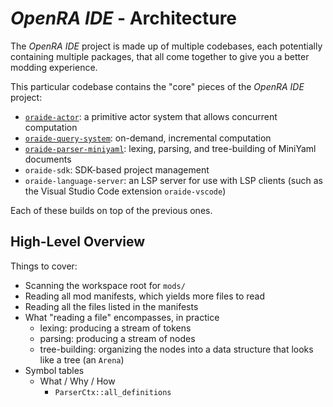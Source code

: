 # _OpenRA IDE_ - Architecture

The _OpenRA IDE_ project is made up of multiple codebases, each potentially containing multiple packages, that all come together to give you a better modding experience.

This particular codebase contains the "core" pieces of the _OpenRA IDE_ project:

- [`oraide-actor`]: a primitive actor system that allows concurrent computation
- [`oraide-query-system`]: on-demand, incremental computation
- [`oraide-parser-miniyaml`]: lexing, parsing, and tree-building of MiniYaml documents
- `oraide-sdk`: SDK-based project management
- `oraide-language-server`: an LSP server for use with LSP clients (such as the Visual Studio Code extension `oraide-vscode`)

Each of these builds on top of the previous ones.

## High-Level Overview

Things to cover:
- Scanning the workspace root for `mods/`
- Reading all mod manifests, which yields more files to read
- Reading all the files listed in the manifests
- What "reading a file" encompasses, in practice
    - lexing: producing a stream of tokens
    - parsing: producing a stream of nodes
    - tree-building: organizing the nodes into a data structure that looks like a tree (an `Arena`)
- Symbol tables
    - What / Why / How
        - `ParserCtx::all_definitions`

[`oraide-actor`]: ../../components/oraide-actor/README.md
[`oraide-parser-miniyaml`]: ../../components/oraide-parser-miniyaml/README.md
[`oraide-query-system`]: ../../components/oraide-query-system/README.md